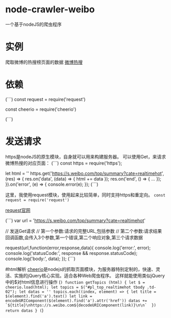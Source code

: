 # node-crawler-weibo
一个基于nodeJS的爬虫程序
# 实例
爬取微博的热搜榜页面的数据
[微博热搜](https://s.weibo.com/top/summary?cate=realtimehot)

# 依赖

(```)
const request = require('request')

const cheerio = require('cheerio')

(```)


# 发送请求
https是nodeJS的原生模块，自身就可以用来构建服务器。 可以使用Get，来请求微博热搜的对应页面：
(```)
const https = require('https');

let html = ''
https.get('https://s.weibo.com/top/summary?cate=realtimehot', (res) => {
    res.on('data', (data) => {
        html += data
    });
    res.on('end', () => {
        ...
    });
}).on('error', (e) => {
    console.error(e);
});
(```)

这里，我使用request模块，使用起来比较简单，同时支持https和重定向。
`const request = require('request')`

[request官网](https://github.com/request/request)

(```)
var url = 'https://s.weibo.com/top/summary?cate=realtimehot'

// 发送Get请求
// 第一个参数:请求的完整URL,包括参数
// 第二个参数:请求结果回调函数,会传入3个参数,第一个错误,第二个响应对象,第三个请求数据

request(url,function(error,response,data){
    console.log('error:', error);
    console.log('statusCode:', response && response.statusCode);
    console.log('body:', data);
});
(```)

#html解析
[cheerio](https://github.com/cheeriojs/cheerio)是nodejs的抓取页面模块，为服务器特别定制的，快速、灵活、实施的jQuery核心实现。适合各种Web爬虫程序。
这样就能使用类似jQuery中的$对html信息进行操作
(```)
function getTopics (html) {
    let $ = cheerio.load(html);
    let topics = $("#pl_top_realtimehot tbody .td-02");
    let datas = ''
    topics.each((index, element) => {
        let title = $(element).find('a').text()
        let link = encodeURIComponent($(element).find('a').attr('href'))
        datas += `${title}\nhttps://s.weibo.com${decodeURIComponent(link)}\n\n` 
    })
    return datas
}
(```)
